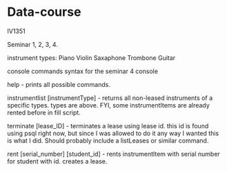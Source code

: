 # Data-course
IV1351

Seminar 1, 2, 3, 4. 

instrument types: 
Piano
Violin
Saxaphone
Trombone
Guitar

console commands syntax for the seminar 4 console

help - prints all possible commands.
 
instrumentlist [instrumentType] - returns all non-leased instruments of a specific types. types are above. FYI, some instrumentItems are already rented before in fill script.

terminate [lease_ID] - terminates a lease using lease id. this id is found using psql right now, but since I was allowed to do it any way I wanted this is what I did. Should probably include a listLeases or similar command. 

rent [serial_number] [student_id] - rents instrumentItem with serial number for student with id. creates a lease. 
